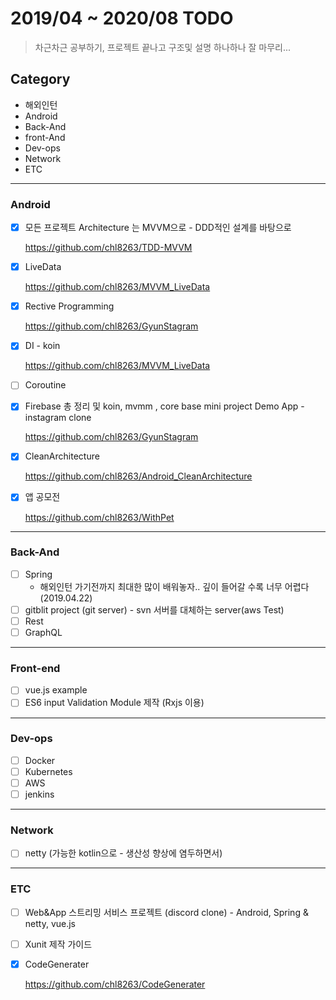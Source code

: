 # 2019/04 ~ 2020/08 TODO
> 차근차근 공부하기, 프로젝트 끝나고 구조및 설명 하나하나 잘 마무리...
## Category 

* 해외인턴
* Android
* Back-And
* front-And
* Dev-ops
* Network
* ETC

<hr/>

### Android
- [x] 모든 프로젝트 Architecture 는 MVVM으로 - DDD적인 설계를 바탕으로 

    <https://github.com/chl8263/TDD-MVVM>

- [x] LiveData

    <https://github.com/chl8263/MVVM_LiveData>

- [x] Rective Programming

    <https://github.com/chl8263/GyunStagram>

- [x] DI - koin

    <https://github.com/chl8263/MVVM_LiveData>

- [ ] Coroutine

- [x] Firebase 총 정리 및 koin, mvmm , core base mini project Demo App - instagram clone

    <https://github.com/chl8263/GyunStagram>

- [x] CleanArchitecture

    <https://github.com/chl8263/Android_CleanArchitecture>

- [x] 앱 공모전

    <https://github.com/chl8263/WithPet>

<hr/>

### Back-And
- [ ] Spring
    * 해외인턴 가기전까지 최대한 많이 배워놓자.. 깊이 들어갈 수록 너무 어렵다(2019.04.22)
- [ ] gitblit project (git server) - svn 서버를 대체하는 server(aws Test)
- [ ] Rest
- [ ] GraphQL

<hr/>

### Front-end
- [ ] vue.js example
- [ ] ES6 input Validation Module 제작  (Rxjs 이용)

<hr/>

### Dev-ops
- [ ] Docker
- [ ] Kubernetes
- [ ] AWS
- [ ] jenkins

<hr/>

### Network
- [ ] netty (가능한 kotlin으로 - 생산성 향상에 염두하면서)


<hr/>

### ETC
- [ ] Web&App 스트리밍 서비스 프로젝트 (discord clone) - Android, Spring & netty, vue.js
- [ ] Xunit 제작 가이드
- [x] CodeGenerater
    
   <https://github.com/chl8263/CodeGenerater>
